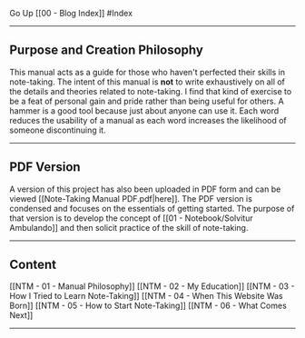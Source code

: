 Go Up [[00 - Blog Index]]
#Index

---

## Purpose and Creation Philosophy

This manual acts as a guide for those who haven't perfected their skills in note-taking. The intent of this manual is **not** to write exhaustively on all of the details and theories related to note-taking. I find that kind of exercise to be a feat of personal gain and pride rather than being useful for others. A hammer is a good tool because just about anyone can use it. Each word reduces the usability of a manual as each word increases the likelihood of someone discontinuing it. 

---

## PDF Version

A version of this project has also been uploaded in PDF form and can be viewed [[Note-Taking Manual PDF.pdf|here]]. The PDF version is condensed and focuses on the essentials of getting started. The purpose of that version is to develop the concept of [[01 - Notebook/Solvitur Ambulando]] and then solicit practice of the skill of note-taking.

---

## Content

[[NTM - 01 - Manual Philosophy]]
[[NTM - 02 - My Education]]
[[NTM - 03 - How I Tried to Learn Note-Taking]]
[[NTM - 04 - When This Website Was Born]]
[[NTM - 05 - How to Start Note-Taking]]
[[NTM - 06 - What Comes Next]]

---

